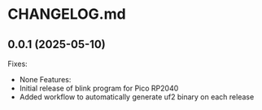 # CHANGELOG.md

## 0.0.1 (2025-05-10)

Fixes:
 - None
Features:
 - Initial release of blink program for Pico RP2040
 - Added workflow to automatically generate uf2 binary on each release
